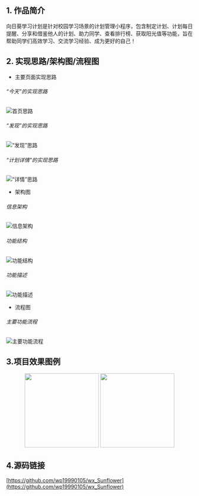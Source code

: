## 1. 作品简介
  向日葵学习计划是针对校园学习场景的计划管理小程序，包含制定计划、计划每日提醒、分享和借鉴他人的计划、助力同学、查看排行榜、获取阳光值等功能，旨在帮助同学们高效学习、交流学习经验、成为更好的自己！
## 2. 实现思路/架构图/流程图
- 主要页面实现思路

###### “今天”的实现思路
![首页思路](https://github.com/wp19990105/wx_Sunflower/blob/%E5%90%91%E6%97%A5%E8%91%B5/image/%E4%BB%8A%E5%A4%A9.jpg)
###### “发现”的实现思路
![“发现”思路](https://github.com/wp19990105/wx_Sunflower/blob/%E5%90%91%E6%97%A5%E8%91%B5/image/%E5%8F%91%E7%8E%B0.jpg)
###### “计划详情”的实现思路
![“详情”思路](https://github.com/wp19990105/wx_Sunflower/blob/%E5%90%91%E6%97%A5%E8%91%B5/image/%E8%AE%A1%E5%88%92%E8%AF%A6%E6%83%85.jpg)

- 架构图

###### 信息架构
![信息架构](https://github.com/wp19990105/wx_Sunflower/blob/%E5%90%91%E6%97%A5%E8%91%B5/image/%E4%BF%A1%E6%81%AF%E6%9E%B6%E6%9E%84.png)
###### 功能结构
![功能结构](https://github.com/wp19990105/wx_Sunflower/blob/%E5%90%91%E6%97%A5%E8%91%B5/image/%E5%8A%9F%E8%83%BD%E7%BB%93%E6%9E%84.png)
###### 功能描述
![功能描述](https://github.com/wp19990105/wx_Sunflower/blob/%E5%90%91%E6%97%A5%E8%91%B5/image/1.png)

- 流程图

###### 主要功能流程
![主要功能流程](https://github.com/wp19990105/wx_Sunflower/blob/%E5%90%91%E6%97%A5%E8%91%B5/image/%E6%B5%81%E7%A8%8B%E5%9B%BE.png)
## 3.项目效果图例
<div align="center">
  <img src="https://github.com/wp19990105/wx_Sunflower/blob/%E5%90%91%E6%97%A5%E8%91%B5/image/%E9%A1%B9%E7%9B%AE%E6%A0%B7%E4%BE%8B%E5%9B%BE/%E4%BB%8A%E5%A4%A9.jpg"  width=200" >
  <img src="https://github.com/wp19990105/wx_Sunflower/blob/%E5%90%91%E6%97%A5%E8%91%B5/image/%E9%A1%B9%E7%9B%AE%E6%A0%B7%E4%BE%8B%E5%9B%BE/%E5%8F%91%E7%8E%B0.jpg" width="200" >
 </div>

## 4.源码链接
[https://github.com/wp19990105/wx_Sunflower](https://github.com/wp19990105/wx_Sunflower)

